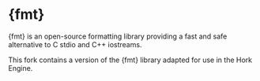 # {fmt}

{fmt} is an open-source formatting library providing a fast and safe alternative to C stdio and C++ iostreams.

This fork contains a version of the {fmt} library adapted for use in the Hork Engine.
